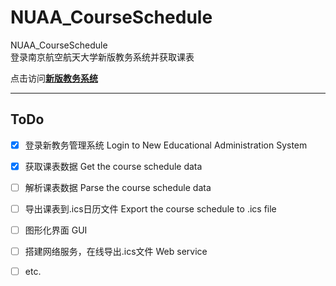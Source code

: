 # NUAA_CourseSchedule
NUAA_CourseSchedule   
登录南京航空航天大学新版教务系统并获取课表

点击访问[**新版教务系统**](http://aao-eas.nuaa.edu.cn/eams/login.action)



---



## ToDo

- [x] 登录新教务管理系统  Login to New Educational Administration System   

- [x] 获取课表数据  Get the course schedule data  

- [ ] 解析课表数据  Parse the course schedule data  

- [ ] 导出课表到.ics日历文件  Export the course schedule to .ics file  

- [ ] 图形化界面  GUI  

- [ ] 搭建网络服务，在线导出.ics文件  Web service  

- [ ] etc.   